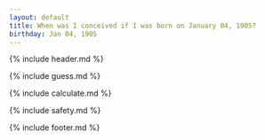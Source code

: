 ```yaml
---
layout: default
title: When was I conceived if I was born on January 04, 1905?
birthday: Jan 04, 1905
---
```


{% include header.md %}

{% include guess.md %}

{% include calculate.md %}

{% include safety.md %}

{% include footer.md %}



